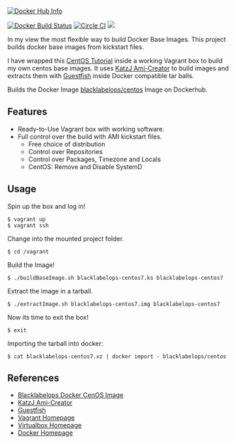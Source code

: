 [![Docker Hub Info](http://dockeri.co/image/blacklabelops/centos)](https://registry.hub.docker.com/u/blacklabelops/centos)

[![Docker Build Status](http://hubstatus.container42.com/blacklabelops/centos)](https://registry.hub.docker.com/u/blacklabelops/centos)
[![Circle CI](https://circleci.com/gh/blacklabelops/centos/tree/master.svg?style=svg)](https://circleci.com/gh/blacklabelops/centos/tree/master)
[![](https://badge.imagelayers.io/blacklabelops/centos:latest.svg)](https://imagelayers.io/?images=blacklabelops/centos:latest 'Get your own badge on imagelayers.io')

In my view the most flexible way to build Docker Base Images. This project builds docker base images from kickstart files.

I have wrapped this [CentOS Tutorial](https://github.com/CentOS/sig-cloud-instance-build/tree/master/docker) inside a working Vagrant box to build my own centos base images. It uses [KatzJ Ami-Creator](https://github.com/katzj/ami-creator) to build images and extracts them with [Guestfish](http://libguestfs.org/guestfish.1.html) inside Docker compatible tar balls.

Builds the Docker Image [blacklabelops/centos](https://atlas.hashicorp.com/blacklabelops/boxes/dockerdev) Image on Dockerhub.

## Features

* Ready-to-Use Vagrant box with working software.
* Full control over the build with AMI kickstart files.
   * Free choice of distribution
	* Control over Repositories
	* Control over Packages, Timezone and Locals
	* CentOS: Remove and Disable SystemD

## Usage

Spin up the box and log in!

~~~~
$ vagrant up
$ vagrant ssh
~~~~    

Change into the mounted project folder.

~~~~
$ cd /vagrant
~~~~

Build the Image!

~~~~
$ ./buildBaseImage.sh blacklabelops-centos7.ks blacklabelops-centos7
~~~~   

Extract the image in a tarball.

~~~~
$ ./extractImage.sh blacklabelops-centos7.img blacklabelops-centos7
~~~~ 

Now its time to exit the box!

~~~~
$ exit
~~~~ 

Importing the tarball into docker:

~~~~
$ cat blacklabelops-centos7.xz | docker import - blacklabelops/centos
~~~~ 

## References

* [Blacklabelops Docker CenOS Image](https://registry.hub.docker.com/u/blacklabelops/centos/)
* [KatzJ Ami-Creator](https://github.com/katzj/ami-creator)
* [Guestfish](http://libguestfs.org/guestfish.1.html)
* [Vagrant Homepage](https://www.vagrantup.com/)
* [Virtualbox Homepage](https://www.virtualbox.org/)
* [Docker Homepage](https://www.docker.com/)
